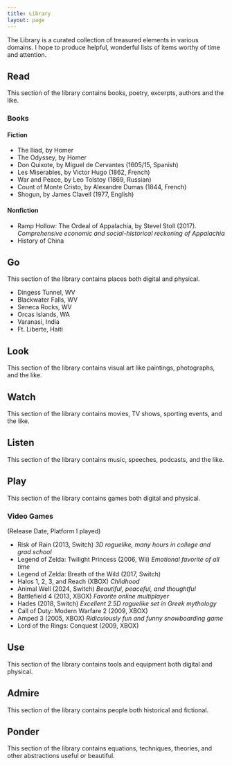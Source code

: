 ```yaml
---
title: Library
layout: page
---
```


The Library is a curated collection of treasured elements in various domains. I hope to produce helpful, wonderful lists of items worthy of time and attention.

## Read

This section of the library contains books, poetry, excerpts, authors and the like.

### Books

#### Fiction

- The Iliad, by Homer
- The Odyssey, by Homer
- Don Quixote, by Miguel de Cervantes (1605/15, Spanish)
- Les Miserables, by Victor Hugo (1862, French)
- War and Peace, by Leo Tolstoy (1869, Russian)
- Count of Monte Cristo, by Alexandre Dumas (1844, French)
- Shogun, by James Clavell (1977, English)

#### Nonfiction

- Ramp Hollow: The Ordeal of Appalachia, by Stevel Stoll (2017). *Comprehensive economic and social-historical reckoning of Appalachia*
- History of China

## Go

This section of the library contains places both digital and physical.

- Dingess Tunnel, WV
- Blackwater Falls, WV
- Seneca Rocks, WV
- Orcas Islands, WA
- Varanasi, India
- Ft. Liberte, Haiti

## Look

This section of the library contains visual art like paintings, photographs, and the like.

## Watch

This section of the library contains movies, TV shows, sporting events, and the like.

## Listen

This section of the library contains music, speeches, podcasts, and the like.

## Play

This section of the library contains games both digital and physical.

### Video Games

(Release Date, Platform I played)

- Risk of Rain (2013, Switch) *3D roguelike, many hours in college and grad school*
- Legend of Zelda: Twilight Princess (2006, Wii) *Emotional favorite of all time*
- Legend of Zelda: Breath of the Wild (2017, Switch)
- Halos 1, 2, 3, and Reach (XBOX) *Childhood*
- Animal Well (2024, Switch) *Beautiful, peaceful, and thoughtful*
- Battlefield 4 (2013, XBOX) *Favorite online multiplayer*
- Hades (2018, Switch) *Excellent 2.5D roguelike set in Greek mythology*
- Call of Duty: Modern Warfare 2 (2009, XBOX)
- Amped 3 (2005, XBOX) *Ridiculously fun and funny snowboarding game*
- Lord of the Rings: Conquest (2009, XBOX)

## Use

This section of the library contains tools and equipment both digital and physical.

## Admire

This section of the library contains people both historical and fictional.

## Ponder

This section of the library contains equations, techniques, theories, and other abstractions useful or beautiful.